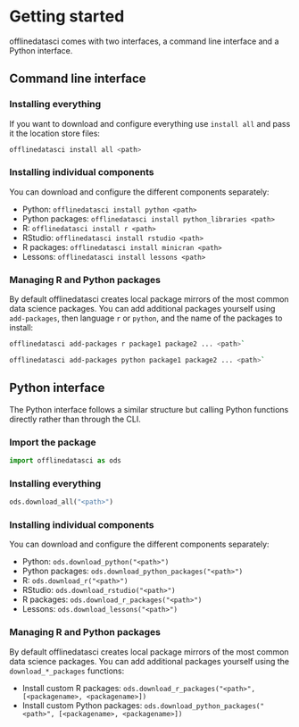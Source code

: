 # Getting started

offlinedatasci comes with two interfaces, a command line interface and a Python interface.

## Command line interface

### Installing everything

If you want to download and configure everything use `install all` and pass it the location store files:

```sh
offlinedatasci install all <path>
```

### Installing individual components

You can download and configure the different components separately:

* Python: `offlinedatasci install python <path>`
* Python packages: `offlinedatasci install python_libraries <path>`
* R: `offlinedatasci install r <path>`
* RStudio: `offlinedatasci install rstudio <path>`
* R packages: `offlinedatasci install minicran <path>`
* Lessons: `offlinedatasci install lessons <path>`

### Managing R and Python packages

By default offlinedatasci creates local package mirrors of the most common data science packages.
You can add additional packages yourself using `add-packages`, then language `r` or `python`, and the name of the packages to install:

```sh
offlinedatasci add-packages r package1 package2 ... <path>`
```

```sh
offlinedatasci add-packages python package1 package2 ... <path>`
```

## Python interface

The Python interface follows a similar structure but calling Python
functions directly rather than through the CLI.

### Import the package

```python
import offlinedatasci as ods
```

### Installing everything

```python
ods.download_all("<path>")
```

### Installing individual components

You can download and configure the different components separately:

- Python: `ods.download_python("<path>")`
- Python packages: `ods.download_python_packages("<path>")`
- R: `ods.download_r("<path>")`
- RStudio: `ods.download_rstudio("<path>")`
- R packages: `ods.download_r_packages("<path>")`
- Lessons: `ods.download_lessons("<path>")`

### Managing R and Python packages

By default offlinedatasci creates local package mirrors of the most common data science packages.
You can add additional packages yourself using the `download_*_packages` functions:

- Install custom R packages: `ods.download_r_packages("<path>", [<packagename>, <packagename>])`
- Install custom Python packages: `ods.download_python_packages("<path>", [<packagename>, <packagename>])`

